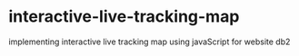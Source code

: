 # interactive-live-tracking-map
implementing interactive live tracking map using javaScript for website
db2
